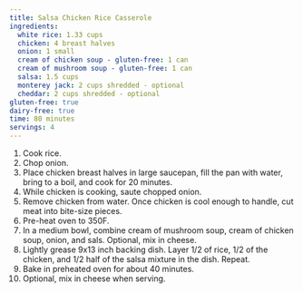 ```yaml
---
title: Salsa Chicken Rice Casserole 
ingredients:
  white rice: 1.33 cups
  chicken: 4 breast halves
  onion: 1 small
  cream of chicken soup - gluten-free: 1 can
  cream of mushroom soup - gluten-free: 1 can
  salsa: 1.5 cups
  monterey jack: 2 cups shredded - optional
  cheddar: 2 cups shredded - optional
gluten-free: true 
dairy-free: true
time: 80 minutes
servings: 4
---
```


1. Cook rice.
2. Chop onion.
3. Place chicken breast halves in large saucepan, fill the pan with water,
   bring to a boil, and cook for 20 minutes.
4. While chicken is cooking, saute chopped onion.
5. Remove chicken from water. Once chicken is cool enough to handle, cut meat
   into bite-size pieces.
3. Pre-heat oven to 350F.
4. In a medium bowl, combine cream of mushroom soup, cream of chicken soup,
   onion, and sals. Optional, mix in cheese.
5. Lightly grease 9x13 inch backing dish. Layer 1/2 of rice, 1/2 of the 
   chicken, and 1/2 half of the salsa mixture in the dish. Repeat.
6. Bake in preheated oven for about 40 minutes.
7. Optional, mix in cheese when serving.
